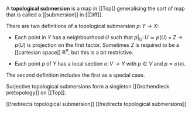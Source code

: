 A **topological submersion** is a map in [[Top]] generalising the sort of map that is called a [[submersion]] in [[Diff]].

There are two definitions of a topological submersion $p\colon Y \to X$:

* Each point in $Y$ has a neighbourhood $U$ such that $p\big|_U\colon U \simeq p(U) \times Z \to p(U)$ is projection  on the first factor. Sometimes $Z$ is required to be a [[cartesian space]] $\mathbb{R}^n$, but this is a bit restrictive.

* Each point $p$ of $Y$ has a local section $\sigma\colon V \to Y$ with $p\in V$ and $p = \sigma(x)$.

The second definition includes the first as a special case.

Surjective topological submersions form a singleton [[Grothendieck pretopology]] on [[Top]].


[[!redirects topological submersion]]
[[!redirects topological submersions]]
